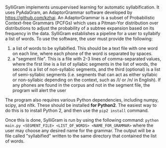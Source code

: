 SylliGram implements unsupervised learning for automatic syllabification. It uses PyAdaGram, an AdaptorGrammar software developed by https://github.com/kzhai. An AdaptorGrammar is a subset of Probabilistic Context-free Grammars (PCFGs) which uses a Pitman-Yor distribution over distributions to adjust the probability of a subtree expansion based on its frequency in the data. SylliGram establishes a pipeline for a user to syllabify a list of words. To use the software, the user must provide the following:
1. a list of words to be syllabified. This should be a text file with one word on each line, where each phone of the word is separated by spaces.
2. a "segment file". This is a file with 2-3 lines of comma-separated values, where the first line is a list of syllabic segments in the list of words, the second is a list of non-syllabic segments, and the third (optional) is a list of semi-syllabic segments (i.e. segments that can act as either syllabic or non-syllabic depending on the context, such as /l/ or /n/ in English). If any phones are found in the corpus and not in the segment file, the program will alert the user

The program also requires various Python dependencies, including numpy, scipy, and nltk. These should be installed **for Python2**. The easiest way to do this is to install Python 2, and then use the `pip2 install` command. 

Once this is done, SylliGram is run by using the following command:
    `python main.py <SEGMENT_FILE> <LIST_OF_WORDS> <NAME_FOR_GRAMMAR>`
where the user may choose any desired name for the grammar. The output will be a file called "syllabified" written to the same directory that contained the list of words. 

